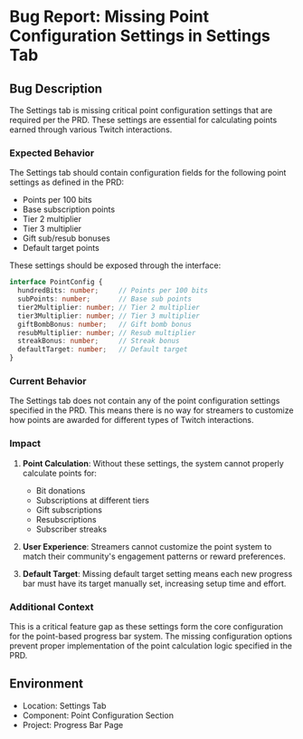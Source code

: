 # Bug Report: Missing Point Configuration Settings in Settings Tab

## Bug Description
The Settings tab is missing critical point configuration settings that are required per the PRD. These settings are essential for calculating points earned through various Twitch interactions.

### Expected Behavior
The Settings tab should contain configuration fields for the following point settings as defined in the PRD:

- Points per 100 bits
- Base subscription points
- Tier 2 multiplier
- Tier 3 multiplier
- Gift sub/resub bonuses
- Default target points

These settings should be exposed through the interface:
```typescript
interface PointConfig {
  hundredBits: number;     // Points per 100 bits
  subPoints: number;       // Base sub points
  tier2Multiplier: number; // Tier 2 multiplier
  tier3Multiplier: number; // Tier 3 multiplier  
  giftBombBonus: number;   // Gift bomb bonus
  resubMultiplier: number; // Resub multiplier
  streakBonus: number;     // Streak bonus
  defaultTarget: number;   // Default target
}
```

### Current Behavior
The Settings tab does not contain any of the point configuration settings specified in the PRD. This means there is no way for streamers to customize how points are awarded for different types of Twitch interactions.

### Impact
1. **Point Calculation**: Without these settings, the system cannot properly calculate points for:
   - Bit donations
   - Subscriptions at different tiers
   - Gift subscriptions
   - Resubscriptions
   - Subscriber streaks

2. **User Experience**: Streamers cannot customize the point system to match their community's engagement patterns or reward preferences.

3. **Default Target**: Missing default target setting means each new progress bar must have its target manually set, increasing setup time and effort.

### Additional Context
This is a critical feature gap as these settings form the core configuration for the point-based progress bar system. The missing configuration options prevent proper implementation of the point calculation logic specified in the PRD.

## Environment
- Location: Settings Tab
- Component: Point Configuration Section
- Project: Progress Bar Page